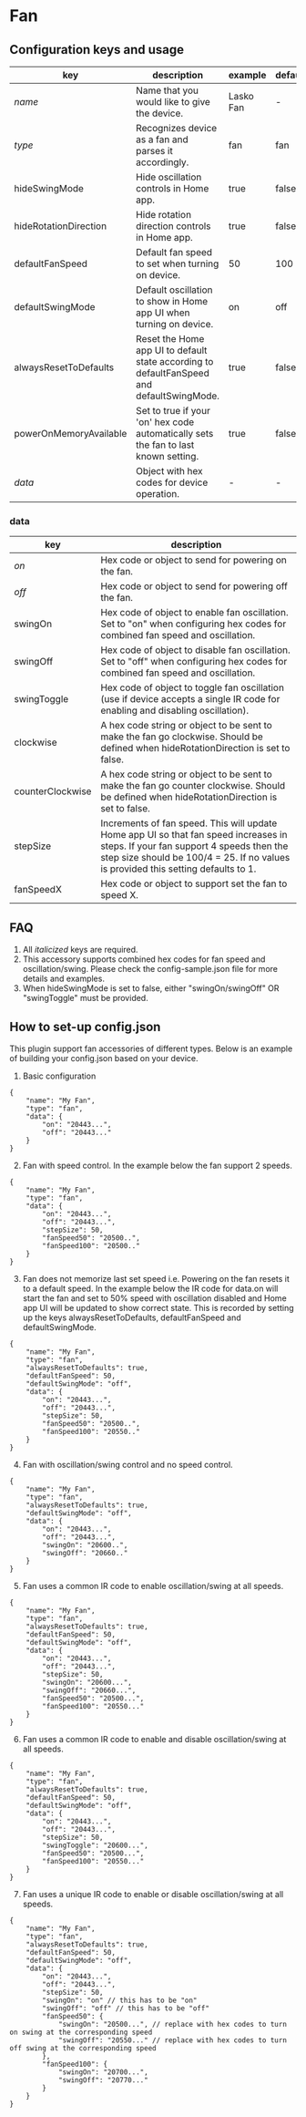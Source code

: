 # Fan

## Configuration keys and usage
| key | description | example | default |
| -- | -- | -- | -- |
| *name* | Name that you would like to give the device. | Lasko Fan | - |
| *type* | Recognizes device as a fan and parses it accordingly. | fan | fan |
| hideSwingMode | Hide oscillation controls in Home app. | true | false |
| hideRotationDirection | Hide rotation direction controls in Home app. | true | false |
| defaultFanSpeed | Default fan speed to set when turning on device. | 50 | 100 |
| defaultSwingMode | Default oscillation to show in Home app UI when turning on device. | on | off |
| alwaysResetToDefaults | Reset the Home app UI to default state according to defaultFanSpeed and defaultSwingMode. | true | false |
| powerOnMemoryAvailable | Set to true if your 'on' hex code automatically sets the fan to last known setting. | true | false |
| *data* | Object with hex codes for device operation. | - | - |

### data
| key | description |
| -- | -- |
| *on* | Hex code or object to send for powering on the fan. |
| *off* | Hex code or object to send for powering off the fan. |
| swingOn | Hex code of object to enable fan oscillation. Set to "on" when configuring hex codes for combined fan speed and oscillation. |
| swingOff | Hex code of object to disable fan oscillation. Set to "off" when configuring hex codes for combined fan speed and oscillation. |
| swingToggle | Hex code of object to toggle fan oscillation (use if device accepts a single IR code for enabling and disabling oscillation). |
| clockwise |	A hex code string or object to be sent to make the fan go clockwise. Should be defined when hideRotationDirection is set to false. |
| counterClockwise | A hex code string or object to be sent to make the fan go counter clockwise. Should be defined when hideRotationDirection is set to false. |
| stepSize | Increments of fan speed. This will update Home app UI so that fan speed increases in steps. If your fan support 4 speeds then the step size should be 100/4 = 25. If no values is provided this setting defaults to 1. |
| fanSpeedX | Hex code or object to support set the fan to speed X. |

## FAQ
1. All *italicized* keys are required.
2. This accessory supports combined hex codes for fan speed and oscillation/swing. Please check the config-sample.json file for more details and examples.
3. When hideSwingMode is set to false, either "swingOn/swingOff" OR "swingToggle" must be provided.


## How to set-up config.json
This plugin support fan accessories of different types. Below is an example of building your config.json based on your device.

1. Basic configuration
```
{
	"name": "My Fan",
	"type": "fan",
	"data": {
		"on": "20443...",
		"off": "20443..."
	}
}
```

2. Fan with speed control. In the example below the fan support 2 speeds.
```
{
	"name": "My Fan",
	"type": "fan",
	"data": {
		"on": "20443...",
		"off": "20443...",
		"stepSize": 50,
		"fanSpeed50": "20500..",
		"fanSpeed100": "20500.."
	}
}
```

3. Fan does not memorize last set speed i.e. Powering on the fan resets it to a default speed. In the example below the IR code for data.on will start the fan and set to 50% speed with oscillation disabled and Home app UI will be updated to show correct state. This is recorded by setting up the keys alwaysResetToDefaults, defaultFanSpeed and defaultSwingMode.
```
{
	"name": "My Fan",
	"type": "fan",
	"alwaysResetToDefaults": true,
	"defaultFanSpeed": 50,
	"defaultSwingMode": "off",
	"data": {
		"on": "20443...",
		"off": "20443...",
		"stepSize": 50,
		"fanSpeed50": "20500..",
		"fanSpeed100": "20550.."
	}
}
```

4. Fan with oscillation/swing control and no speed control.
```
{
	"name": "My Fan",
	"type": "fan",
	"alwaysResetToDefaults": true,
	"defaultSwingMode": "off",
	"data": {
		"on": "20443...",
		"off": "20443...",
		"swingOn": "20600..",
		"swingOff": "20660.."
	}
}
```

5. Fan uses a common IR code to enable oscillation/swing at all speeds.
```
{
	"name": "My Fan",
	"type": "fan",
	"alwaysResetToDefaults": true,
	"defaultFanSpeed": 50,
	"defaultSwingMode": "off",
	"data": {
		"on": "20443...",
		"off": "20443...",
		"stepSize": 50,
		"swingOn": "20600...",
		"swingOff": "20660...",
		"fanSpeed50": "20500...",
		"fanSpeed100": "20550..."
	}
}
```

6. Fan uses a common IR code to enable and disable oscillation/swing at all speeds.
```
{
	"name": "My Fan",
	"type": "fan",
	"alwaysResetToDefaults": true,
	"defaultFanSpeed": 50,
	"defaultSwingMode": "off",
	"data": {
		"on": "20443...",
		"off": "20443...",
		"stepSize": 50,
		"swingToggle": "20600...",
		"fanSpeed50": "20500...",
		"fanSpeed100": "20550..."
	}
}
```

7. Fan uses a unique IR code to enable or disable oscillation/swing at all speeds.
```
{
	"name": "My Fan",
	"type": "fan",
	"alwaysResetToDefaults": true,
	"defaultFanSpeed": 50,
	"defaultSwingMode": "off",
	"data": {
		"on": "20443...",
		"off": "20443...",
		"stepSize": 50,
		"swingOn": "on" // this has to be "on"
		"swingOff": "off" // this has to be "off"
		"fanSpeed50": {
			"swingOn": "20500...", // replace with hex codes to turn on swing at the corresponding speed
			"swingOff": "20550..." // replace with hex codes to turn off swing at the corresponding speed
		},
		"fanSpeed100": {
			"swingOn": "20700...",
			"swingOff": "20770..."
		}
	}
}
```
